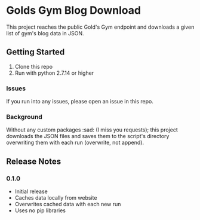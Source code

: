 # Golds Gym Blog Download

This project reaches the public Gold's Gym endpoint and downloads a given list of gym's blog data in JSON.

## Getting Started

1. Clone this repo
1. Run with python 2.7.14 or higher

### Issues

If you run into any issues, please open an issue in this repo.

### Background

Without any custom packages :sad: (I miss you requests); this project downloads the JSON files and saves them to the script's directory overwriting them with each run (overwrite, not append).

## Release Notes

### 0.1.0

- Initial release
- Caches data locally from website
- Overwrites cached data with each new run
- Uses no pip libraries
